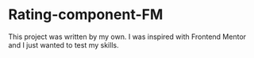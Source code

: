 # Rating-component-FM
This project was written by my own. I was inspired with Frontend Mentor and I just wanted to test my skills.
